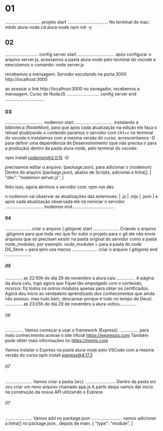 # 01 ########################################################################
............................. projeto start .................................
No terminal do mac:
mkdir alura-node
cd alura-node
npm init -y
## 02 #######################################################################
........................... config server start ..............................
após configurar o arquivo server.js, acessamos a pasta alura-node 
pelo terminal do vscode e executamos o comando:
node server.js

recebemos a mensagem:
Servidor escutando na porta 3000 http://localhost:3000

ao acessar o link http://localhost:3000 no navegador,
recebemos a mensagem: Curso de NodeJS
........................... config server end ................................
### 03 ######################################################################
............................... nodemon start................................
instalando a biblioteca (NodeMon), para que após cada atualização na edição
ele faça o reload atualizando o conteúdo
paramos o servidor com ctrl+c no terminal do vscode e instalamos com 
a mesma versão do curso, acrescentamos -D para definir uma dependência de
Desenvolvimento (que não precisa ir para a produção)
dentro da pasta alura-node, pelo terminal do vscode:

npm install nodemon@2.0.15 -D

precisamos editar o arquivo: (package.json), para adicionar o (nodemon)
Dentro do arquivo (package.json), abaixo de Scripts, adicionei a linha[]:
[    "dev": "nodemon server.js",     ]

feito isso, agora abrimos o servidor com:
npm run dev

o nodemon vai observar as atualizações das extensoes: | .js | .mjs | .json |
e após cada atualização observada ele irá reiniciar o servidor
............................... nodemon end..................................
#### 04 #####################################################################
..................... criar o arquivo (.gitigore) start .....................
Criando o arquivo .gitignore
para que toda vez que for subir o projeto para o git ele não envie arquivos
que só precisam existir na pasta original do servidor
como a pasta node_modules, por exemplo.
node_modules = para a pasta do node
DS_Store = para qem usa macos
..................... criar o arquivo (.gitigore) end .....................
##### 05 ###################################################################
.............. as 22:50h do dia 29 de novembro a alura caiu ...............
A página da alura caiu, logo agora que fiquei tão empolgado com o conteúdo,
rsrsrsrs. fiz todos os outros módulos apenas para obter os certificados.
Agora dou inicio ao verdadeiro aprendizado dos conhecimentos que ainda não 
possuo. mas tudo bem, descansar porque é tudo no tempo de Deus!.
.............. as 23:05h do dia 29 de novembro a alura voltou..............
###### 06 ##################################################################
............... Vamos começar a usar o framework (Express) ................
para mais conhecimento acesse o site oficial https://expressjs.com
Também pode obter mais informações no https://npmjs.com

Vamos instalar o Express na pasta alura-node pelo VSCode com a mesma versão do curso
npm install express@4.17.3
###### 07 #################################################################
...................... Vamos criar a pasta (src)  .........................
Dentro da pasta src vou criar um novo arquivo chamado app.js
A partir daqui vamos dar inicio na construção da nossa API utilizando o Express
###### 07 #################################################################
...................... Vamos add no package.json  .........................
vamos adicionar a linha[] no package.json , depois de main.
[      "type": "module",     ]

